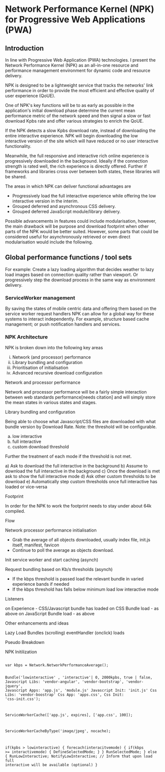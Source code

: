 <h1>Network Performance Kernel (NPK) for Progressive Web Applications (PWA) </h1>

<h2>Introduction</h2>

In line with Progressive Web Application (PWA) technologies. I present the Network Performance Kernel (NPK) as an all-in-one resource and performance management environment for dynamic code and resource delivery.

NPK is designed to be a lightweight service that tracks the networks' link performance in order to provide the most efficient and effective quality of user experience (QoUE).

One of NPK's key functions will be to as early as possible in the application's initial download phase determine the current mean performance metric of the network speed and then signal a slow or fast download Kpbs rate and offer various strategies to enrich the QoUE.

If the NPK detects a slow Kpbs download rate, instead of downloading the entire interactive experience. NPK will begin downloading the low interactive version of the site which will have reduced or no user interactive functionality. 

Meanwhile, the full responsive and interactive rich online experience is progressively downloaded in the background. Ideally if the connection strength is rated well, the rich experience is directly offered. Further if frameworks and libraries cross over between both states, these libraries will be shared.

The areas in which NPK can deliver functional advantages are

<ul>
	<li>Progressively load the full interactive experience while offering the low interactive version in the interim.</li>
	<li>Grouped deferred and asynchronous CSS delivery.</li>
	<li>Grouped deferred JavaScript module/library delivery.</li>
</ul>

Possible advancements in features could include modularisation, however, the main drawback will be purpose and download footprint when other parts of the NPK would be better suited. However, some parts that could be considered useful for asynchronously retrieved or even direct modularisation would include the following.

<h2>Global performance functions / tool sets</h2>

For example: Create a lazy loading algorithm that decides weather to lazy load images based on connection quality rather than viewport. Or progressively step the download process in the same way as environment delivery.

<h3>ServiceWorker management</h3>

By saving the states of mobile centric data and offering them based on the service worker request handlers NPK can allow for a global way for these systems to interact independently. For example, structure based cache management; or push notification handlers and services.

<h3>NPK Architecture</h3>

NPK is broken down into the following key areas

<ol type="i">
<li>Network (and processor) performance</li>
<li>Library bundling and configuration</li>
<li>Prioritisation of initialisation<l/i>
<li>Advanced recursive download configuration</li>
</ol>

Network and processor performance 

Network and processor performance will be a fairly simple interaction between web standards performance[needs citation] and will simply store the mean states in various states and stages.

Library bundling and configuration

Being able to choose what Javascript/CSS files are downloaded with what bundle version by Download Rate. Note: the threshold will be configurable.

<ol type="a">
<li>low interactive</li>
<li>full interactive</li>
<li>custom download threshold</li> 
</ol>


Further the treatment of each mode if the threshold is not met.

a) Ask to download the full interactive in the background
b) Assume to download the full interactive in the background
c) Once the download is met ask to show the full interactive mode
d) Ask other custom thresholds to be download 
e) Automatically step custom thresholds once full interactive has loaded or vice-versa

Footprint

In order for the NPK to work the footprint needs to stay under about 64k compiled.

Flow
	
Network processor performance initialisation

- Grab the average of all objects downloaded, usually index file, init.js itself, manifest, favicon
- Continue to poll the average as objects download.

Init service worker and start caching (asynch)

Request bundling based on Kb/s thresholds (asynch)

- If the kbps threshold is passed load the relevant bundle in varied experience bands if needed
- If the kbps threshold has falls below minimum load low interactive mode

Listeners

on Experience - CSS/Javascript bundle has loaded
on CSS Bundle load - as above
on JavaScript Bundle load - as above

Other enhancements and ideas

Lazy Load Bundles (scrolling)
eventHandler (onclick) loads

Pseudo Breakdown

NPK Initilization

<code>
var kbps = Network.NetworkPerformanceAverage();

Bundle('lowinteractive' , 'interactive'| 0, 2000kpbs, 
	true | false, 
	Javascript Libs: 'vendor-angular', 'vendor-bootstrap', 'vendor-jquery',
	Javascript Apps: 'app.js', 'module.js'
	Javascript Init: 'init.js'
	Css Libs: 'vendor-boostrap'
	Css App: 'apps.css',
	Css Init: 'css-init.css');
	
ServiceWorkerCache(['app.js', expires], ['app.css', 100]);

ServiceWorkerCacheByType('image/jpeg', nocache);

if(kpbs > lowinteractive) {
 	forecach(interacitvemode) {
		if(kbps >= interactivemode) {
			DefineSelectedMode;
		}
	}
	RunSelectedMode;
}  else {
	RunLowInteractive;
	NotifyLowInteractive; // Inform that upon load full interactive will be available (optional)
} 
</code>
